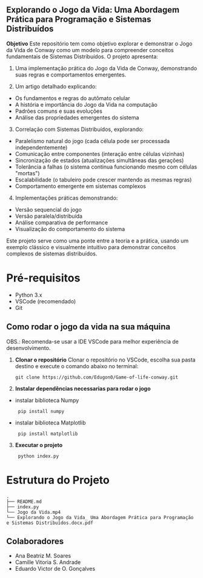 ## Explorando o Jogo da Vida: Uma Abordagem Prática para Programação e Sistemas Distribuídos ##

**Objetivo**
Este repositório tem como objetivo explorar e demonstrar o Jogo da Vida de Conway como um modelo para compreender conceitos fundamentais de Sistemas Distribuídos. O projeto apresenta:

1. Uma implementação prática do Jogo da Vida de Conway, demonstrando suas regras e comportamentos emergentes.

2. Um artigo detalhado explicando:
* Os fundamentos e regras do autômato celular
* A história e importância do Jogo da Vida na computação
* Padrões comuns e suas evoluções
* Análise das propriedades emergentes do sistema


3. Correlação com Sistemas Distribuídos, explorando:
* Paralelismo natural do jogo (cada célula pode ser processada independentemente)
* Comunicação entre componentes (interação entre células vizinhas)
* Sincronização de estados (atualizações simultâneas das gerações)
* Tolerância a falhas (o sistema continua funcionando mesmo com células "mortas")
* Escalabilidade (o tabuleiro pode crescer mantendo as mesmas regras)
* Comportamento emergente em sistemas complexos


4. Implementações práticas demonstrando:
* Versão sequencial do jogo
* Versão paralela/distribuída
* Análise comparativa de performance
* Visualização do comportamento do sistema


Este projeto serve como uma ponte entre a teoria e a prática, usando um exemplo clássico e visualmente intuitivo para demonstrar conceitos complexos de sistemas distribuídos.

# **Pré-requisitos**
* Python 3.x
* VSCode (recomendado)
* Git

## **Como rodar o jogo da vida na sua máquina**

OBS.: Recomenda-se usar a IDE VSCode para melhor experiência de desenvolvimento.
1. **Clonar o repositório**
   Clonar o repositório no VSCode, escolha sua pasta destino e execute o comando abaixo no terminal:
    ```
    git clone https://github.com/Edugon0/Game-of-life-conway.git
    ```
  
2. **Instalar dependências necessarias para rodar o jogo**
* instalar biblioteca Numpy
   ```
    pip install numpy
   ```
* instalar biblioteca Matplotlib
   ```
    pip install matplotlib
   ```
3. **Executar o projeto**
   ```
    python index.py
   ```

# **Estrutura do Projeto**
 ```
.
├── README.md
├── index.py
└── Jogo da Vida.mp4
└── Explorando o Jogo da Vida_ Uma Abordagem Prática para Programação e Sistemas Distribuídos.docx.pdf
 ```
## **Colaboradores**

* Ana Beatriz M. Soares
* Camille Vitoria S. Andrade
* Eduardo Victor de O. Gonçalves
